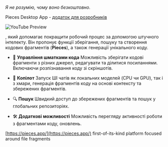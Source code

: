 <!--
date: 2024-03-13T10:14:55
-->

_Я не розумію, чому воно безкоштовно._

Pieces Desktop App - [ додаток для розробників](https://youtu.be/KOb4eRaOhuc)

![YouTube Preview](https://img.youtube.com/vi/KOb4eRaOhuc/mqdefault.jpg)

, який допомагає покращити робочий процес за допомогою штучного інтелекту. Він пропонує функції зберігання, пошуку та створення кодових фрагментів (**Pieces**), а також генерації унікального коду.

- 🤖 **Управління шматками кода** Можливість зберігати кодові фрагменти з різних джерел, редагувати та ділитися посиланнями. Включаючи розпізнавання коду зі скріншотів.

- 🚀 **Копілот** Запуск ШІ чатів як локальних моделей (CPU чи GPU), так і з хмари, генерація фрагментів коду на основі контексту та збережених фрагментів.

- 🔍 **Пошук** Швидкий доступ до збережених фрагментів та пошук у глобальних репозиторіях.

- 🛠 **Додаткові можливості** Можливість перегляду активності роботи з фрагментами коду, оновлень.

 [https://pieces.app/](https://pieces.app/)
first-of-its-kind platform focused around file fragments